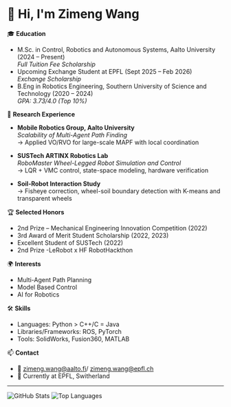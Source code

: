 # 👋 Hi, I'm Zimeng Wang

🎓 **Education**
- M.Sc. in Control, Robotics and Autonomous Systems, Aalto University (2024 – Present)  
  _Full Tuition Fee Scholarship_  
- Upcoming Exchange Student at EPFL (Sept 2025 – Feb 2026)  
  _Exchange Scholarship_  
- B.Eng in Robotics Engineering, Southern University of Science and Technology (2020 – 2024)  
  _GPA: 3.73/4.0 (Top 10%)_

🔬 **Research Experience**

- **Mobile Robotics Group, Aalto University**  
  *Scalability of Multi-Agent Path Finding*  
  → Applied VO/RVO for large-scale MAPF with local coordination

- **SUSTech ARTINX Robotics Lab**  
  *RoboMaster Wheel-Legged Robot Simulation and Control*  
  → LQR + VMC control, state-space modeling, hardware verification

- **Soil-Robot Interaction Study**  
  → Fisheye correction, wheel-soil boundary detection with K-means and transparent wheels

🏆 **Selected Honors**
- 2nd Prize – Mechanical Engineering Innovation Competition (2022)  
- 3rd Award of Merit Student Scholarship (2022, 2023)  
- Excellent Student of SUSTech (2022)
- 2nd Prize -LeRobot x HF RobotHackthon 

🌍 **Interests**
- Multi-Agent Path Planning  
- Model Based Control  
- AI for Robotics

🛠️ **Skills**
- Languages: Python > C++/C = Java 
- Libraries/Frameworks: ROS, PyTorch  
- Tools: SolidWorks, Fusion360, MATLAB

📫 **Contact**
- 📧 zimeng.wang@aalto.fi/ zimeng.wang@epfl.ch
- 📍 Currently at EPFL, Switherland

<!-- GitHub Stats -->
---

![GitHub Stats](https://github-readme-stats.vercel.app/api?username=Pest1cide&show_icons=true&theme=default)
![Top Languages](https://github-readme-stats.vercel.app/api/top-langs/?username=Pest1cide&layout=compact)

